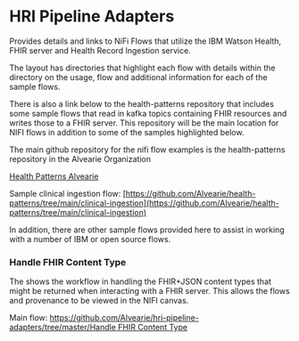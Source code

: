 # HRI Pipeline Adapters
Provides details and links to NiFi Flows that utilize the IBM Watson Health, FHIR server and Health Record Ingestion service.

The layout has directories that highlight each flow with details within the directory on the usage, flow and additional information for each of the sample flows.  

There is also a link below to the health-patterns repository that includes some sample flows that read in kafka topics containing FHIR resources and writes those to a FHIR server.  This repository will be the main location for NIFI flows in addition to some of the samples highlighted below.

The main github repository for the nifi flow examples is the health-patterns repository in the Alvearie Organization

[Health Patterns Alvearie](https://github.com/Alvearie/health-patterns)

Sample clinical ingestion flow:  [https://github.com/Alvearie/health-patterns/tree/main/clinical-ingestion](https://github.com/Alvearie/health-patterns/tree/main/clinical-ingestion)

In addition, there are other sample flows provided here to assist in working with a number of IBM or open source flows.

### Handle FHIR Content Type
The shows the workflow in handling the FHIR+JSON content types that might be returned when interacting with a FHIR server.  This allows the flows and provenance to be viewed in the NIFI canvas.

Main flow:  [https://github.com/Alvearie/hri-pipeline-adapters/tree/master/Handle FHIR Content Type](https://github.com/Alvearie/hri-pipeline-adapters/tree/master/Handle%20FHIR%20Content%20Type)
